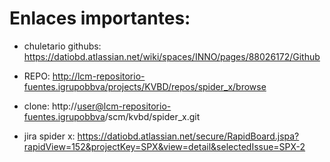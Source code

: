 # Enlaces importantes: 

* chuletario githubs: 
https://datiobd.atlassian.net/wiki/spaces/INNO/pages/88026172/Github

* REPO:
http://lcm-repositorio-fuentes.igrupobbva/projects/KVBD/repos/spider_x/browse

* clone: 
http://user@lcm-repositorio-fuentes.igrupobbva/scm/kvbd/spider_x.git

* jira spider x: 
https://datiobd.atlassian.net/secure/RapidBoard.jspa?rapidView=152&projectKey=SPX&view=detail&selectedIssue=SPX-2


